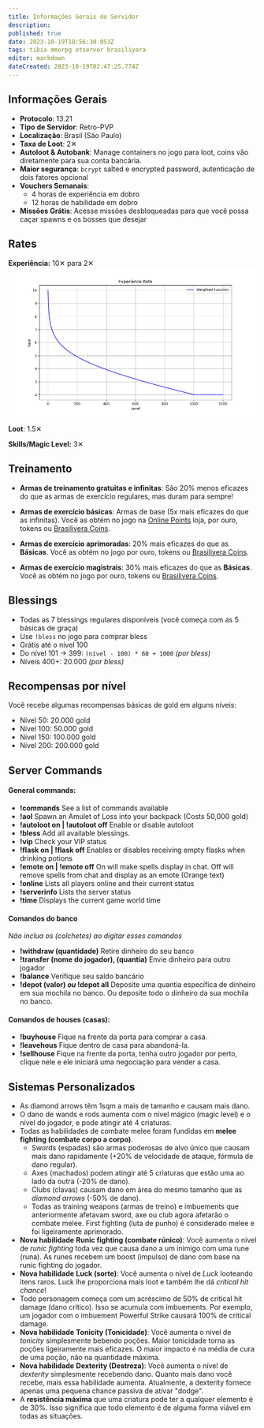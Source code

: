 ```yaml
---
title: Informações Gerais do Servidor
description: 
published: true
date: 2023-10-19T18:56:30.053Z
tags: tibia mmorpg otserver brasiliyera
editor: markdown
dateCreated: 2023-10-19T02:47:25.774Z
---
```


## Informações Gerais
- **Protocolo**: 13.21
- **Tipo de Servidor**: Retro-PVP
- **Localização**: Brasil (São Paulo)
- **Taxa de Loot**: 2✕
- **Autoloot & Autobank**: Manage containers no jogo para loot, coins vão diretamente para sua conta bancária.
- **Maior segurança**: `bcrypt` salted e encrypted password, autenticação de dois fatores opcional
- **Vouchers Semanais**:
  - 4 horas de experiência em dobro
  - 12 horas de habilidade em dobro
- **Missões Grátis**: Acesse missões desbloqueadas para que você possa caçar spawns e os bosses que desejar

## Rates

**Experiência:** 10✕ para 2✕
![exp-rate.png](/exp-rate.png)

**Loot**: 1.5✕

**Skills/Magic Level:** 3✕

## Treinamento

- **Armas de treinamento gratuitas e infinitas**: São 20% menos eficazes do que as armas de exercício regulares, mas duram para sempre!

- **Armas de exercício básicas**: Armas de base (5x mais eficazes do que as infinitas). Você as obtém no jogo na [Online Points](https://Brasiliyera.com/pages/online-points) loja, por ouro, tokens ou [Brasiliyera Coins](https://Brasiliyera.com/shop).

- **Armas de exercício aprimoradas**: 20% mais eficazes do que as **Básicas**. Você as obtém no jogo por ouro, tokens ou [Brasiliyera Coins](https://Brasiliyera.com/shop).

- **Armas de exercício magistrais**: 30% mais eficazes do que as **Básicas**. Você as obtém no jogo por ouro, tokens ou [Brasiliyera Coins](https://Brasiliyera.com/shop).

## Blessings

- Todas as 7 blessings regulares disponíveis (você começa com as 5 básicas de graça)
- Use `!bless` no jogo para comprar bless
- Grátis até o nível 100
- Do nível 101 -> 399: `(nível - 100) * 60 + 1000` _(por bless)_
- Níveis 400+: 20.000 _(por bless)_

## Recompensas por nível

Você recebe algumas recompensas básicas de gold em alguns níveis:
- Nível 50: 20.000 gold
- Nível 100: 50.000 gold
- Nível 150: 100.000 gold
- Nível 200: 200.000 gold

## Server Commands
#### **General commands:**
-   **!commands**
See a list of commands available
-   **!aol**
Spawn an Amulet of Loss into your backpack (Costs 50,000 gold)
- **!autoloot on | !autoloot off**
Enable or disable autoloot
-   **!bless**
Add all available blessings.
-   **!vip**
Check your VIP status
-   **!flask on	 | !flask off**
Enables or disables receiving empty flasks when drinking potions
-   **!emote on	 | !emote off**
On will make spells display in chat.
Off will remove spells from chat and display as an emote (Orange text)
-   **!online**
Lists all players online and their current status
-   **!serverinfo**
Lists the server status
-   **!time**
Displays the current game world time

#### **Comandos do banco**
*Não inclua os (colchetes) ao digitar esses comandos*
-   **!withdraw (quantidade)**
Retire dinheiro do seu banco
- **!transfer (nome do jogador), (quantia)**
Envie dinheiro para outro jogador
-   **!balance**
Verifique seu saldo bancário
- **!depot (valor) *ou* !depot all**
Deposite uma quantia específica de dinheiro em sua mochila no banco.
Ou deposite todo o dinheiro da sua mochila no banco.

#### **Comandos de houses (casas):**
-   **!buyhouse**
Fique na frente da porta para comprar a casa.
-   **!leavehous**
Fique dentro de casa para abandoná-la.
- **!sellhouse**
Fique na frente da porta, tenha outro jogador por perto, clique nele e ele iniciará uma negociação para vender a casa.

## Sistemas Personalizados
- As diamond arrows têm 1sqm a mais de tamanho e causam mais dano.
- O dano de wands e rods aumenta com o nível mágico (magic level) e o nível do jogador, e pode atingir até 4 criaturas.
- Todas as habilidades de combate melee foram fundidas em **melee fighting (combate corpo a corpo)**.
  - Swords (espadas) são armas poderosas de alvo único que causam mais dano rapidamente
    (+20% de velocidade de ataque, fórmula de dano regular).
  - Axes (machados) podem atingir até 5 criaturas que estão uma ao lado da outra
    (-20% de dano).
  - Clubs (clavas) causam dano em área do mesmo tamanho que as _diamond arrows_
    (-50% de dano).
  - Todas as training weapons (armas de treino) e imbuements que anteriormente afetavam sword, axe ou club agora afetarão o combate melee. First fighting (luta de punho) é considerado melee e foi ligeiramente aprimorado.
- **Nova habilidade**  **Runic fighting (combate rúnico)**: Você aumenta o nível de _runic fighting_ toda vez que causa dano a um inimigo com uma rune (runa). As runes recebem um boost (impulso) de dano com base na runic fighting do jogador.
- **Nova habilidade**  **Luck (sorte)**: Você aumenta o nível de _Luck_ looteando itens raros. Luck lhe proporciona mais loot e também lhe dá _critical hit chance_!
- Todo personagem começa com um acréscimo de 50% de critical hit damage (dano crítico). Isso se acumula com imbuements. Por exemplo, um jogador com o imbuement Powerful Strike causará 100% de critical damage.
- **Nova habilidade**  **Tonicity (Tonicidade)**: Você aumenta o nível de _tonicity_ simplesmente bebendo poções. Maior tonicidade torna as poções ligeiramente mais eficazes. O maior impacto é na média de cura de uma poção, não na quantidade máxima.
- **Nova habilidade**  **Dexterity (Destreza)**: Você aumenta o nível de _dexterity_ simplesmente recebendo dano. Quanto mais dano você recebe, mais essa habilidade aumenta. Atualmente, a dexterity fornece apenas uma pequena chance passiva de ativar "dodge".
- A **resistência máxima** que uma criatura pode ter a qualquer elemento é de 30%. Isso significa que todo elemento é de alguma forma viável em todas as situações.